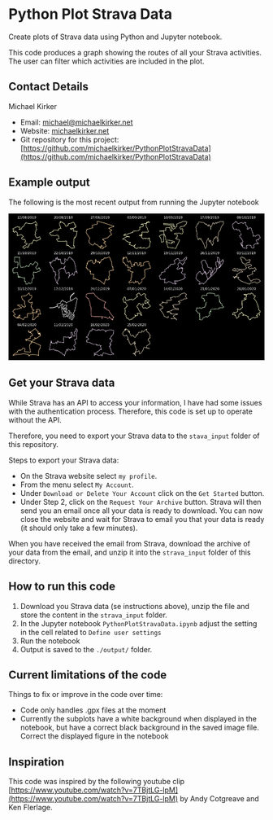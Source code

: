 # Python Plot Strava Data
Create plots of Strava data using Python and Jupyter notebook.

This code produces a graph showing the routes of all your Strava activities. The user can filter which activities are included in the plot.



## Contact Details ##

Michael Kirker

* Email: michael@michaelkirker.net
* Website: [michaelkirker.net](http://michaelkirker.net)
* Git repository for this project: [https://github.com/michaelkirker/PythonPlotStravaData](https://github.com/michaelkirker/PythonPlotStravaData)



## Example output

The following is the most recent output from running the Jupyter notebook

![Example](.\output\my_activities.png)



## Get your Strava data

While Strava has an API to access your information, I have had some issues with the authentication process. Therefore, this code is set up to operate without the API. 

Therefore, you need to export your Strava data to the `stava_input` folder of this repository.

Steps to export your Strava data:

* On the Strava website select `my profile`.
* From the menu select `My Account`.
* Under `Download or Delete Your Account` click on the `Get Started` button.
* Under Step 2, click on the `Request Your Archive` button. Strava will then send you an email once all your data is ready to download. You can now close the website and wait for Strava to email you that your data is ready (it should only take a few minutes).

When you have received the email from Strava, download the archive of your data from the email, and unzip it into the `strava_input` folder of this directory.



## How to run this code

1. Download you Strava data (se instructions above), unzip the file and store the content in the `strava_input` folder.
2. In the Jupyter notebook `PythonPlotStravaData.ipynb` adjust the setting in the cell related to `Define user settings`
3. Run the notebook
4. Output is saved to the `./output/` folder.



## Current limitations of the code

Things to fix or improve in the code over time:

* Code only handles .gpx files at the moment
* Currently the subplots have a white background when displayed in the notebook, but have a correct black background in the saved image file. Correct the displayed figure in the notebook



## Inspiration

This code was inspired by the following youtube clip [https://www.youtube.com/watch?v=7TBjtLG-lpM](https://www.youtube.com/watch?v=7TBjtLG-lpM) by Andy Cotgreave and Ken Flerlage.

